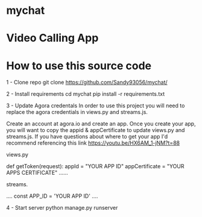 # mychat
# Video Calling App

# How to use this source code

1 - Clone repo
git clone https://github.com/Sandy93056/mychat/

2 - Install requirements
cd mychat
pip install -r requirements.txt

3 - Update Agora credentals
In order to use this project you will need to replace the agora credentials in views.py and streams.js.

Create an account at agora.io and create an app. Once you create your app, you will want to copy the appid & appCertificate to update views.py and streams.js. If you have questions about where to get your app I'd recommend referencing this link https://youtu.be/HX6AM_1-jNM?t=88

views.py

def getToken(request):
    appId = "YOUR APP ID"
    appCertificate = "YOUR APPS CERTIFICATE"
    ......
    
streams.

....
const APP_ID = 'YOUR APP ID'
....

4 - Start server
python manage.py runserver
